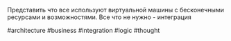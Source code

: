 Представить что все используют виртуальной машины с бесконечными ресурсами и возможностями. Все что не нужно - интеграция 

#architecture #business #integration #logic #thought